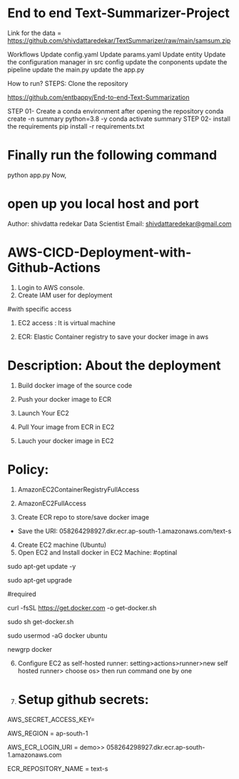 # End to end Text-Summarizer-Project

Link for the data = https://github.com/shivdattaredekar/TextSummarizer/raw/main/samsum.zip

Workflows
Update config.yaml
Update params.yaml
Update entity
Update the configuration manager in src config
update the conponents
update the pipeline
update the main.py
update the app.py

How to run?
STEPS:
Clone the repository

https://github.com/entbappy/End-to-end-Text-Summarization

STEP 01- Create a conda environment after opening the repository
conda create -n summary python=3.8 -y
conda activate summary
STEP 02- install the requirements
pip install -r requirements.txt
# Finally run the following command
python app.py
Now,

# open up you local host and port
Author: shivdatta redekar
Data Scientist
Email: shivdattaredekar@gmail.com

# AWS-CICD-Deployment-with-Github-Actions
1. Login to AWS console.
2. Create IAM user for deployment

#with specific access

1. EC2 access : It is virtual machine

2. ECR: Elastic Container registry to save your docker image in aws


# Description: About the deployment

1. Build docker image of the source code

2. Push your docker image to ECR

3. Launch Your EC2 

4. Pull Your image from ECR in EC2

5. Lauch your docker image in EC2

# Policy:

1. AmazonEC2ContainerRegistryFullAccess

2. AmazonEC2FullAccess
3. Create ECR repo to store/save docker image
- Save the URI: 058264298927.dkr.ecr.ap-south-1.amazonaws.com/text-s
4. Create EC2 machine (Ubuntu)
5. Open EC2 and Install docker in EC2 Machine:
#optinal

sudo apt-get update -y

sudo apt-get upgrade

#required

curl -fsSL https://get.docker.com -o get-docker.sh

sudo sh get-docker.sh

sudo usermod -aG docker ubuntu

newgrp docker


6. Configure EC2 as self-hosted runner:
setting>actions>runner>new self hosted runner> choose os> then run command one by one

7. Setup github secrets:
    =

AWS_SECRET_ACCESS_KEY=

AWS_REGION = ap-south-1

AWS_ECR_LOGIN_URI = demo>>  058264298927.dkr.ecr.ap-south-1.amazonaws.com

ECR_REPOSITORY_NAME = text-s


